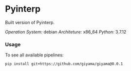 # Pyinterp
Built version of Pyinterp.

*Operation System:* debian
*Architeture:* x86_64
*Python:* 3.7.12

### Usage


To see all available pipelines:
```
pip install git+https://github.com/giyama/giyama@0.0.1
```
